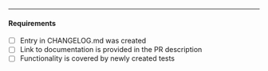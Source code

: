 <!-- Describe your pull request here. Please provide a link to the documentation if applicable !-->

---

<!-- In order for this pull request to be merged it has to fulfill the following requirements: -->

#### Requirements

- [ ] Entry in CHANGELOG.md was created
- [ ] Link to documentation is provided in the PR description
- [ ] Functionality is covered by newly created tests
